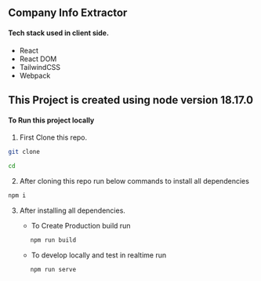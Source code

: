 ## Company Info Extractor

#### Tech stack used in client side.

- React
- React DOM
- TailwindCSS
- Webpack

## This Project is created using node version 18.17.0

#### To Run this project locally

1. First Clone this repo.

```bash
git clone

cd
```

2. After cloning this repo run below commands to install all dependencies

```bash
npm i
```

3. After installing all dependencies.

   - To Create Production build run

   ```bash
      npm run build
   ```

   - To develop locally and test in realtime run

   ```
      npm run serve
   ```
